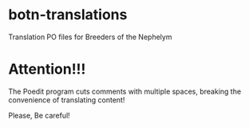 # botn-translations
Translation PO files for Breeders of the Nephelym

# Attention!!!
The Poedit program cuts comments with multiple spaces, breaking the convenience of translating content!

Please, Be careful!
